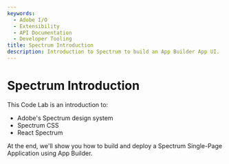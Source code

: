 ```yaml
---
keywords:
  - Adobe I/O
  - Extensibility
  - API Documentation
  - Developer Tooling
title: Spectrum Introduction
description: Introduction to Spectrum to build an App Builder App UI.
---
```


# Spectrum Introduction

This Code Lab is an introduction to: 

* Adobe's Spectrum design system
* Spectrum CSS 
* React Spectrum  

At the end, we'll show you how to build and deploy a Spectrum Single-Page Application using App Builder.
